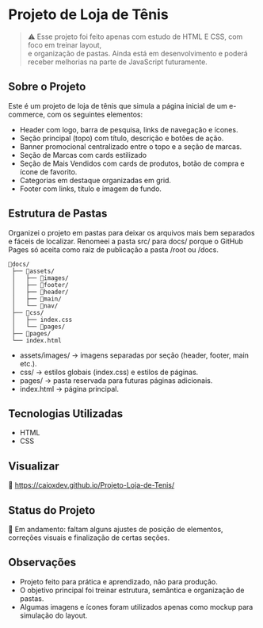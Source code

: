 # Projeto de Loja de Tênis

> ⚠️ Esse projeto foi feito apenas com estudo de HTML E CSS, com foco em treinar layout,  
> e organização de pastas.
> Ainda está em desenvolvimento e poderá receber melhorias na parte de JavaScript futuramente.

## Sobre o Projeto

Este é um projeto de loja de tênis que simula a página inicial de um e-commerce, com os seguintes elementos:

- Header com logo, barra de pesquisa, links de navegação e ícones.
- Seção principal (topo) com título, descrição e botões de ação.
- Banner promocional centralizado entre o topo e a seção de marcas.
- Seção de Marcas com cards estilizado
- Seção de Mais Vendidos com cards de produtos, botão de compra e ícone de favorito.
- Categorias em destaque organizadas em grid.
- Footer com links, título e imagem de fundo.

## Estrutura de Pastas
Organizei o projeto em pastas para deixar os arquivos mais bem separados e fáceis de localizar.
Renomeei a pasta src/ para docs/ porque o GitHub Pages só aceita como raiz de publicação a pasta /root ou /docs.
```
📂docs/
 ├── 📂assets/
 │   ├── 📂images/
 │   ├── 📂footer/
 │   ├── 📂header/
 │   ├── 📂main/
 │   └── 📂nav/
 ├── 📂css/
 │   ├── index.css
 │   └── 📂pages/
 ├── 📂pages/
 └── index.html
```
- assets/images/ → imagens separadas por seção (header, footer, main etc.).
- css/ → estilos globais (index.css) e estilos de páginas.
- pages/ → pasta reservada para futuras páginas adicionais.
- index.html → página principal.
  
## Tecnologias Utilizadas

- HTML
- CSS
  
## Visualizar

🔗 https://caioxdev.github.io/Projeto-Loja-de-Tenis/

## Status do Projeto

🚧 Em andamento: faltam alguns ajustes de posição de elementos, correções visuais e finalização de certas seções.

## Observações

- Projeto feito para prática e aprendizado, não para produção.
- O objetivo principal foi treinar estrutura, semântica e organização de pastas.
- Algumas imagens e ícones foram utilizados apenas como mockup para simulação do layout.
